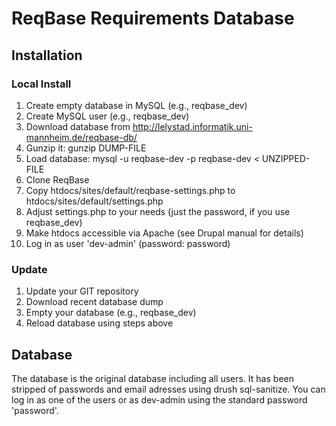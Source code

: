 ReqBase Requirements Database
=============================

Installation
------------

### Local Install

1. Create empty database in MySQL (e.g., reqbase_dev)
2. Create MySQL user (e.g., reqbase_dev)
3. Download database from http://lelystad.informatik.uni-mannheim.de/reqbase-db/
4. Gunzip it: gunzip DUMP-FILE
5. Load database: mysql -u reqbase-dev -p reqbase-dev < UNZIPPED-FILE
6. Clone ReqBase
7. Copy htdocs/sites/default/reqbase-settings.php to htdocs/sites/default/settings.php
8. Adjust settings.php to your needs (just the password, if you use reqbase_dev)
9. Make htdocs accessible via Apache (see Drupal manual for details)
10. Log in as user 'dev-admin' (password: password)

### Update

1. Update your GIT repository
2. Download recent database dump
3. Empty your database (e.g., reqbase_dev)
4. Reload database using steps above

Database
--------

The database is the original database including all users. It has been stripped of passwords and email adresses
using drush sql-sanitize. You can log in as one of the users or as dev-admin using the standard password 'password'.
